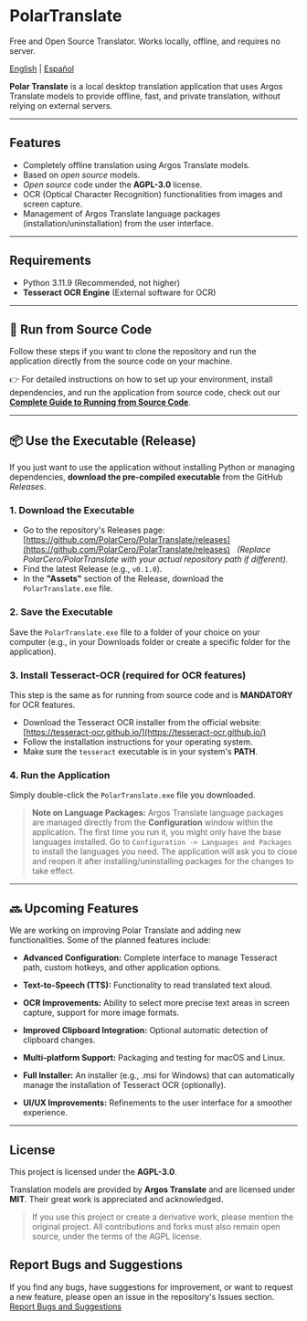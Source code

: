 # PolarTranslate

Free and Open Source Translator. Works locally, offline, and requires no server.

[English](README.md) | [Español](README.es.md)

**Polar Translate** is a local desktop translation application that uses Argos Translate models to provide offline, fast, and private translation, without relying on external servers.

---

## Features

* Completely offline translation using Argos Translate models.
* Based on *open source* models.
* *Open source* code under the **AGPL-3.0** license.
* OCR (Optical Character Recognition) functionalities from images and screen capture.
* Management of Argos Translate language packages (installation/uninstallation) from the user interface.

---

## Requirements

* Python 3.11.9 (Recommended, not higher)
* **Tesseract OCR Engine** (External software for OCR)

---

## 🚀 Run from Source Code

Follow these steps if you want to clone the repository and run the application directly from the source code on your machine.

👉 For detailed instructions on how to set up your environment, install dependencies, and run the application from source code, check out our [**Complete Guide to Running from Source Code**](docs/RUNNING_FROM_SOURCE.md).

---

## 📦 Use the Executable (Release)

If you just want to use the application without installing Python or managing dependencies, **download the pre-compiled executable** from the GitHub *Releases*.

### 1. Download the Executable

- Go to the repository's Releases page:
  [https://github.com/PolarCero/PolarTranslate/releases](https://github.com/PolarCero/PolarTranslate/releases)
  *(Replace PolarCero/PolarTranslate with your actual repository path if different).*
- Find the latest Release (e.g., `v0.1.0`).
- In the **"Assets"** section of the Release, download the `PolarTranslate.exe` file.

### 2. Save the Executable

Save the `PolarTranslate.exe` file to a folder of your choice on your computer (e.g., in your Downloads folder or create a specific folder for the application).

### 3. Install Tesseract-OCR (required for OCR features)

This step is the same as for running from source code and is **MANDATORY** for OCR features.

- Download the Tesseract OCR installer from the official website:
  [https://tesseract-ocr.github.io/](https://tesseract-ocr.github.io/)
- Follow the installation instructions for your operating system.
- Make sure the `tesseract` executable is in your system's **PATH**.

### 4. Run the Application

Simply double-click the `PolarTranslate.exe` file you downloaded.

> **Note on Language Packages:**
> Argos Translate language packages are managed directly from the **Configuration** window within the application.
> The first time you run it, you might only have the base languages installed.
> Go to `Configuration -> Languages and Packages` to install the languages you need.
> The application will ask you to close and reopen it after installing/uninstalling packages for the changes to take effect.

---

## 🔜 Upcoming Features

We are working on improving Polar Translate and adding new functionalities. Some of the planned features include:

* **Advanced Configuration:** Complete interface to manage Tesseract path, custom hotkeys, and other application options.

* **Text-to-Speech (TTS):** Functionality to read translated text aloud.

* **OCR Improvements:** Ability to select more precise text areas in screen capture, support for more image formats.

* **Improved Clipboard Integration:** Optional automatic detection of clipboard changes.

* **Multi-platform Support:** Packaging and testing for macOS and Linux.

* **Full Installer:** An installer (e.g., .msi for Windows) that can automatically manage the installation of Tesseract OCR (optionally).

* **UI/UX Improvements:** Refinements to the user interface for a smoother experience.

---

## License
This project is licensed under the **AGPL-3.0**.

Translation models are provided by **Argos Translate** and are licensed under **MIT**. Their great work is appreciated and acknowledged.

> If you use this project or create a derivative work, please mention the original project.
> All contributions and forks must also remain open source, under the terms of the AGPL license.

## Report Bugs and Suggestions
If you find any bugs, have suggestions for improvement, or want to request a new feature, please open an issue in the repository's Issues section.
[Report Bugs and Suggestions](https://github.com/PolarCero/PolarTranslate/issues)
